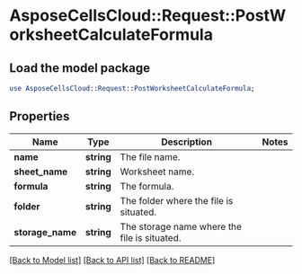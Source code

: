# AsposeCellsCloud::Request::PostWorksheetCalculateFormula 

## Load the model package
```perl
use AsposeCellsCloud::Request::PostWorksheetCalculateFormula;
```

## Properties
Name | Type | Description | Notes
------------ | ------------- | ------------- | -------------
**name** | **string** | The file name. |
**sheet_name** | **string** | Worksheet name. |
**formula** | **string** | The formula. |
**folder** | **string** | The folder where the file is situated. |
**storage_name** | **string** | The storage name where the file is situated. |  

[[Back to Model list]](../README.md#documentation-for-requests) [[Back to API list]](../README.md#documentation-for-api-endpoints) [[Back to README]](../README.md)

